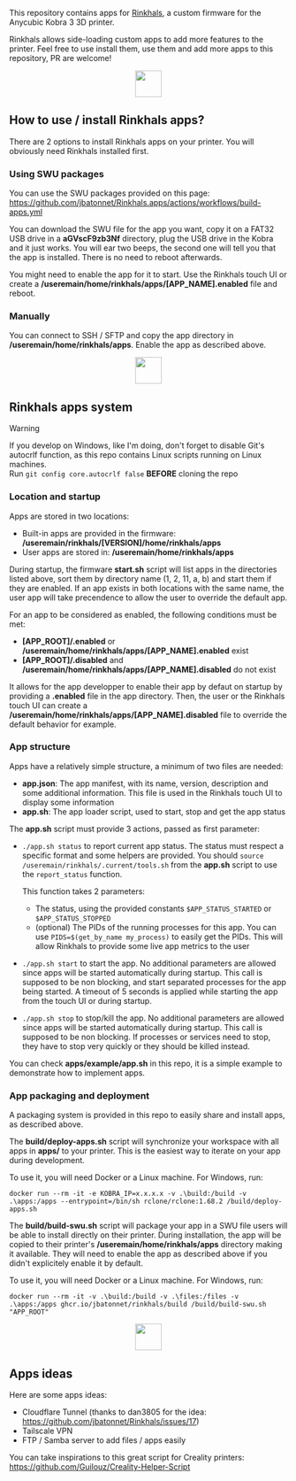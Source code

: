 This repository contains apps for [Rinkhals](https://github.com/jbatonnet/Rinkhals), a custom firmware for the Anycubic Kobra 3 3D printer.

Rinkhals allows side-loading custom apps to add more features to the printer.
Feel free to use install them, use them and add more apps to this repository, PR are welcome!


<p align="center">
    <img width="48" src="https://github.com/jbatonnet/Rinkhals/blob/master/icon.png?raw=true" />
</p>


## How to use / install Rinkhals apps?

There are 2 options to install Rinkhals apps on your printer. You will obviously need Rinkhals installed first.

### Using SWU packages

You can use the SWU packages provided on this page: https://github.com/jbatonnet/Rinkhals.apps/actions/workflows/build-apps.yml

You can download the SWU file for the app you want, copy it on a FAT32 USB drive in a **aGVscF9zb3Nf** directory, plug the USB drive in the Kobra and it just works. You will ear two beeps, the second one will tell you that the app is installed. There is no need to reboot afterwards.

You might need to enable the app for it to start. Use the Rinkhals touch UI or create a **/useremain/home/rinkhals/apps/[APP_NAME].enabled** file and reboot.

### Manually

You can connect to SSH / SFTP and copy the app directory in **/useremain/home/rinkhals/apps**. Enable the app as described above.



<p align="center">
    <img width="48" src="https://github.com/jbatonnet/Rinkhals/blob/master/icon.png?raw=true" />
</p>


## Rinkhals apps system

> [!WARNING]
> If you develop on Windows, like I'm doing, don't forget to disable Git's autocrlf function, as this repo contains Linux scripts running on Linux machines.<br />
> Run `git config core.autocrlf false` **BEFORE** cloning the repo

### Location and startup

Apps are stored in two locations:
- Built-in apps are provided in the firmware: **/useremain/rinkhals/[VERSION]/home/rinkhals/apps**
- User apps are stored in: **/useremain/home/rinkhals/apps**

During startup, the firmware **start.sh** script will list apps in the directories listed above, sort them by directory name (1, 2, 11, a, b) and start them if they are enabled.
If an app exists in both locations with the same name, the user app will take precendence to allow the user to override the default app.

For an app to be considered as enabled, the following conditions must be met:
- **[APP_ROOT]/.enabled** or **/useremain/home/rinkhals/apps/[APP_NAME].enabled** exist
- **[APP_ROOT]/.disabled** and **/useremain/home/rinkhals/apps/[APP_NAME].disabled** do not exist

It allows for the app developper to enable their app by defaut on startup by providing a **.enabled** file in the app directory.
Then, the user or the Rinkhals touch UI can create a **/useremain/home/rinkhals/apps/[APP_NAME].disabled** file to override the default behavior for example.

### App structure

Apps have a relatively simple structure, a minimum of two files are needed:
- **app.json**: The app manifest, with its name, version, description and some additional information. This file is used in the Rinkhals touch UI to display some information
- **app.sh**: The app loader script, used to start, stop and get the app status

The **app.sh** script must provide 3 actions, passed as first parameter:
- `./app.sh status` to report current app status. The status must respect a specific format and some helpers are provided. You should `source /useremain/rinkhals/.current/tools.sh` from the **app.sh** script to use the `report_status` function.

    This function takes 2 parameters:
    - The status, using the provided constants `$APP_STATUS_STARTED` or `$APP_STATUS_STOPPED`
    - (optional) The PIDs of the running processes for this app. You can use `PIDS=$(get_by_name my_process)` to easily get the PIDs. This will allow Rinkhals to provide some live app metrics to the user
- `./app.sh start` to start the app. No additional parameters are allowed since apps will be started automatically during startup. This call is supposed to be non blocking, and start separated processes for the app being started. A timeout of 5 seconds is applied while starting the app from the touch UI or during startup.
- `./app.sh stop` to stop/kill the app. No additional parameters are allowed since apps will be started automatically during startup. This call is supposed to be non blocking. If processes or services need to stop, they have to stop very quickly or they should be killed instead.

You can check **apps/example/app.sh** in this repo, it is a simple example to demonstrate how to implement apps.

### App packaging and deployment

A packaging system is provided in this repo to easily share and install apps, as described above.

The **build/deploy-apps.sh** script will synchronize your workspace with all apps in **apps/** to your printer. This is the easiest way to iterate on your app during development.


To use it, you will need Docker or a Linux machine. For Windows, run:
```
docker run --rm -it -e KOBRA_IP=x.x.x.x -v .\build:/build -v .\apps:/apps --entrypoint=/bin/sh rclone/rclone:1.68.2 /build/deploy-apps.sh
```

The **build/build-swu.sh** script will package your app in a SWU file users will be able to install directly on their printer. During installation, the app will be copied to their printer's **/useremain/home/rinkhals/apps** directory making it available.
They will need to enable the app as described above if you didn't explicitely enable it by default.

To use it, you will need Docker or a Linux machine. For Windows, run:
```
docker run --rm -it -v .\build:/build -v .\files:/files -v .\apps:/apps ghcr.io/jbatonnet/rinkhals/build /build/build-swu.sh "APP_ROOT"
```


<p align="center">
    <img width="48" src="https://github.com/jbatonnet/Rinkhals/blob/master/icon.png?raw=true" />
</p>


## Apps ideas

Here are some apps ideas:
- Cloudflare Tunnel (thanks to dan3805 for the idea: https://github.com/jbatonnet/Rinkhals/issues/17)
- Tailscale VPN
- FTP / Samba server to add files / apps easily

You can take inspirations to this great script for Creality printers: https://github.com/Guilouz/Creality-Helper-Script
